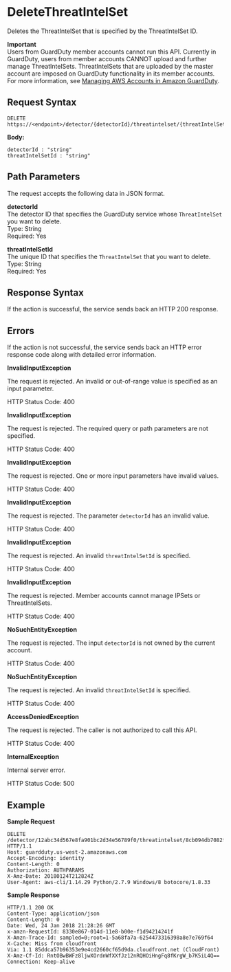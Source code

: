 # DeleteThreatIntelSet<a name="delete-threat-intel-set"></a>

Deletes the ThreatIntelSet that is specified by the ThreatIntelSet ID\. 

**Important**  
Users from GuardDuty member accounts cannot run this API\. Currently in GuardDuty, users from member accounts CANNOT upload and further manage ThreatIntelSets\. ThreatIntelSets that are uploaded by the master account are imposed on GuardDuty functionality in its member accounts\. For more information, see [Managing AWS Accounts in Amazon GuardDuty](guardduty_accounts.md)\.

## Request Syntax<a name="delete-threat-intel-request-syntax"></a>

```
DELETE https://<endpoint>/detector/{detectorId}/threatintelset/{threatIntelSetId}
```

**Body:**

```
detectorId : "string"
threatIntelSetId : "string"
```

## Path Parameters<a name="delete-threat-intel-path-parameters"></a>

The request accepts the following data in JSON format\.

**detectorId**  
The detector ID that specifies the GuardDuty service whose `ThreatIntelSet` you want to delete\.  
Type: String  
Required: Yes

**threatIntelSetId**  
The unique ID that specifies the `ThreatIntelSet` that you want to delete\.  
Type: String  
Required: Yes

## Response Syntax<a name="delete-threat-intel-response-syntax"></a>

If the action is successful, the service sends back an HTTP 200 response\.

## Errors<a name="delete-threat-intel-errors"></a>

If the action is not successful, the service sends back an HTTP error response code along with detailed error information\.

**InvalidInputException**

The request is rejected\. An invalid or out\-of\-range value is specified as an input parameter\.

HTTP Status Code: 400 

**InvalidInputException**

The request is rejected\. The required query or path parameters are not specified\.

HTTP Status Code: 400 

**InvalidInputException**

The request is rejected\. One or more input parameters have invalid values\.

HTTP Status Code: 400 

**InvalidInputException**

The request is rejected\. The parameter `detectorId` has an invalid value\.

HTTP Status Code: 400 

**InvalidInputException**

The request is rejected\. An invalid `threatIntelSetId` is specified\.

HTTP Status Code: 400 

**InvalidInputException**

The request is rejected\. Member accounts cannot manage IPSets or ThreatIntelSets\.

HTTP Status Code: 400 

**NoSuchEntityException**

The request is rejected\. The input `detectorId` is not owned by the current account\.

HTTP Status Code: 400 

**NoSuchEntityException**

The request is rejected\. An invalid `threatIntelSetId` is specified\.

HTTP Status Code: 400 

**AccessDeniedException**

The request is rejected\. The caller is not authorized to call this API\.

HTTP Status Code: 400 

**InternalException**

Internal server error\.

HTTP Status Code: 500 

## Example<a name="delete-threat-intel-set-example"></a>

**Sample Request**

```
DELETE /detector/12abc34d567e8fa901bc2d34e56789f0/threatintelset/8cb094db7082fd0db09479755d215dba HTTP/1.1
Host: guardduty.us-west-2.amazonaws.com
Accept-Encoding: identity
Content-Length: 0
Authorization: AUTHPARAMS
X-Amz-Date: 20180124T212824Z
User-Agent: aws-cli/1.14.29 Python/2.7.9 Windows/8 botocore/1.8.33
```

**Sample Response**

```
HTTP/1.1 200 OK
Content-Type: application/json
Content-Length: 0
Date: Wed, 24 Jan 2018 21:28:26 GMT
x-amzn-RequestId: 8330e867-014d-11e8-b00e-f1d94214241f
X-Amzn-Trace-Id: sampled=0;root=1-5a68fa7a-6254473316398a8e7e769f64
X-Cache: Miss from cloudfront
Via: 1.1 85ddca57b96353e9e4cd2660cf65d9da.cloudfront.net (CloudFront)
X-Amz-Cf-Id: RntOBwBWFz8ljwXOrdnWfXXfJz12nRQHOiHngFq8fKrgW_b7K5iL4Q==
Connection: Keep-alive
```